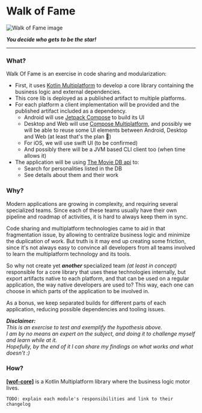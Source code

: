 # Walk of Fame

![Walk of Fame image](https://upload.wikimedia.org/wikipedia/commons/thumb/4/45/Hollywood_Walk_of_Fame.jpg/800px-Hollywood_Walk_of_Fame.jpg)

***You decide who gets to be the star!***

---

### What?

Walk Of Fame is an exercise in code sharing and modularization:

- First, it uses [Kotlin Multiplatform](https://kotlinlang.org/docs/multiplatform.html) to develop a core library
  containing the business logic and external dependencies.
- This core lib is deployed as a published artifact to multiple platforms.
- For each platform a client implementation will be provided and the published artifact included as a dependency.
    - Android will use [Jetpack Compose](https://developer.android.com/jetpack/compose) to build its UI
    - Desktop and Web will use [Compose Multiplatform](https://www.jetbrains.com/pt-br/lp/compose-mpp/), and possibly we
      will be able to reuse some UI elements between Android, Desktop and Web (at least that's the plan 🙏)
    - For iOS, we will use swift UI (to be confirmed)
    - And possibly there will be a JVM based CLI client too (when time allows it)
- The application will be using [The Movie DB api](https://www.themoviedb.org/about) to:
    - Search for personalities listed in the DB
    - See details about them and their work

### Why?

Modern applications are growing in complexity, and requiring several specialized teams. Since each of these teams
usually have their own pipeline and roadmap of activities, it is hard to always keep them in sync.

Code sharing and multiplatform technologies came to aid in that fragmentation issue, by allowing to centralize business
logic and minimize the duplication of work. But truth is it may end up creating some friction, since it's not always
easy to convince all developers from all teams involved to learn the multiplatform technology and its tools.

So why not create yet ***another*** specialized team *(at least in concept)* responsible for a core library that uses
these technologies internally, but export artifacts native to each platform, and that can be used on a regular
application, the way native developers are used to? This way, each one can choose in which parts of the application to
be involved in.

As a bonus, we keep separated builds for different parts of each application, reducing possible dependencies and tooling
issues.

***Disclaimer:***
<br>*This is an exercise to test and exemplify the hypothesis above.*
<br>*I am by no means an expert on the subject, and doing it to challenge myself and learn while at it.*
<br>*Hopefully, by the end of it I can share my findings on what works and what doesn't :)*

### How?

**[[wof-core]](/wof-core)** is a Kotlin Multiplatform library where the business logic motor lives.

`TODO: explain each module's responsibilities and link to their changelog`

